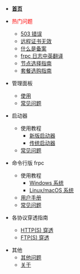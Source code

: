 - [**首页**](/README)

- <font color="red">热门问题</font>

  - [503 错误](/faq#_503-错误)
  - [远程证书无效](/launcher/faq#远程证书无效)
  - [什么是备案](/faq#什么是备案)
  - [frpc 日志中英翻译](/frpc/translate)
  - [节点选择指南](/faq#哪个节点好用)
  - [套餐选购指南](/faq#套餐选购指南)

- 管理面板

  - [使用](/panel/use)
  - [常见问题](/panel/faq)

- 启动器

  - 使用教程
    - [新版启动器](/launcher/use_wpf)
    - [传统启动器](/launcher/use_legacy)
  - [常见问题](/launcher/faq)

- 命令行版 frpc

  - 使用教程
    - [Windows 系统](/frpc/use_windows)
    - [Linux/macOS 系统](/frpc/use_unix)
  - [用户手册](/frpc/manual)
  - [常见问题](/frpc/faq)

- 各协议穿透指南
  - [HTTP(S) 穿透](/protocol/http)
  - [FTP(S) 穿透](/protocol/ftp)

<!-- - API
  问就是没有，该部分文档废弃。
  - [API列表](/api/list)
  - [节点](/api/nodes)
  - [隧道](/api/tunnel) -->

- 其他
  - [其他问题](/faq)
  - [关于](/about)
